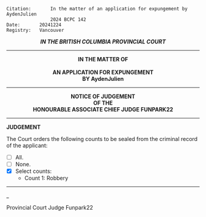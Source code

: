 
	Citation:       In the matter of an application for expungement by AydenJulien
                	2024 BCPC 142
	Date:		20241224
	Registry:	Vancouver

<p align="center"><b><i> IN THE BRITISH COLUMBIA PROVINCIAL COURT </b></i>

---

<p align="center"><b>
				IN THE MATTER OF
<br><br>			AN APPLICATION FOR EXPUNGEMENT 
<br>                            BY AydenJulien
<br>				

---

<p align="center">		
				NOTICE OF JUDGEMENT
<br>				OF THE
<br>				HONOURABLE ASSOCIATE CHIEF JUDGE FUNPARK22

</b>
	
---

**JUDGEMENT**

The Court orders the following counts to be sealed from the criminal record of the applicant:
- [ ] All.
- [ ] None.
- [x] Select counts:
  - Count 1: Robbery

	
---

_
	
Provincial Court Judge Funpark22
